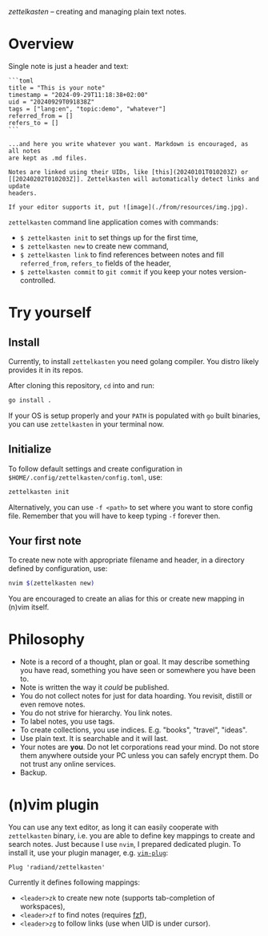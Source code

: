 _zettelkasten_ – creating and managing plain text notes.

# Overview

Single note is just a header and text:

````
```toml
title = "This is your note"
timestamp = "2024-09-29T11:18:38+02:00"
uid = "20240929T091838Z"
tags = ["lang:en", "topic:demo", "whatever"]
referred_from = []
refers_to = []
```

...and here you write whatever you want. Markdown is encouraged, as all notes
are kept as .md files.

Notes are linked using their UIDs, like [this](20240101T010203Z) or
[[20240202T010203Z]]. Zettelkasten will automatically detect links and update
headers.

If your editor supports it, put ![image](./from/resources/img.jpg).
````

`zettelkasten` command line application comes with commands:

- `$ zettelkasten init` to set things up for the first time,
- `$ zettelkasten new` to create new command,
- `$ zettelkasten link` to find references between notes and fill
  `referred_from`, `refers_to` fields of the header,
- `$ zettelkasten commit` to `git commit` if you keep your notes
  version-controlled.

# Try yourself

## Install

Currently, to install `zettelkasten` you need golang compiler. You distro likely
provides it in its repos.

After cloning this repository, `cd` into and run:

```bash
go install .
```

If your OS is setup properly and your `PATH` is populated with `go` built
binaries, you can use `zettelkasten` in your terminal now.

## Initialize

To follow default settings and create configuration in
`$HOME/.config/zettelkasten/config.toml`, use:

```bash
zettelkasten init
```

Alternatively, you can use `-f <path>` to set where you want to store config
file. Remember that you will have to keep typing `-f` forever then.

## Your first note

To create new note with appropriate filename and header, in a directory defined
by configuration, use:

```bash
nvim $(zettelkasten new)
```

You are encouraged to create an alias for this or create new mapping in (n)vim
itself.

# Philosophy

- Note is a record of a thought, plan or goal. It may describe something you
  have read, something you have seen or somewhere you have been to.
- Note is written the way it _could_ be published.
- You do not collect notes for just for data hoarding. You revisit, distill or
  even remove notes.
- You do not strive for hierarchy. You link notes.
- To label notes, you use tags.
- To create collections, you use indices. E.g. "books", "travel", "ideas".
- Use plain text. It is searchable and it will last.
- Your notes are **you**. Do not let corporations read your mind. Do not store
  them anywhere outside your PC unless you can safely encrypt them. Do not trust
  any online services.
- Backup.

# (n)vim plugin

You can use any text editor, as long it can easily cooperate with `zettelkasten`
binary, i.e. you are able to define key mappings to create and search notes.
Just because I use `nvim`, I prepared dedicated plugin. To install it, use your
plugin manager, e.g. [`vim-plug`](https://github.com/junegunn/vim-plug):

```vim
Plug 'radiand/zettelkasten'
```

Currently it defines following mappings:

- `<leader>zk` to create new note (supports tab-completion of workspaces),
- `<leader>zf` to find notes (requires [fzf](https://github.com/junegunn/fzf)),
- `<leader>zg` to follow links (use when UID is under cursor).

